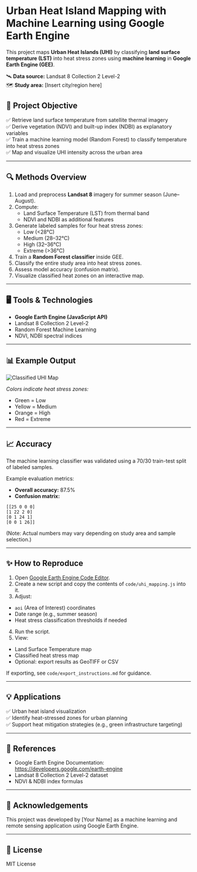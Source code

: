 # Urban Heat Island Mapping with Machine Learning using Google Earth Engine

This project maps **Urban Heat Islands (UHI)** by classifying **land surface temperature (LST)** into heat stress zones using **machine learning** in **Google Earth Engine (GEE)**.

🛰️ **Data source:** Landsat 8 Collection 2 Level-2  
🗺️ **Study area:** [Insert city/region here]

## 🚩 Project Objective

✅ Retrieve land surface temperature from satellite thermal imagery  
✅ Derive vegetation (NDVI) and built-up index (NDBI) as explanatory variables  
✅ Train a machine learning model (Random Forest) to classify temperature into heat stress zones  
✅ Map and visualize UHI intensity across the urban area

---

## 🔍 Methods Overview

1. Load and preprocess **Landsat 8** imagery for summer season (June–August).
2. Compute:
   - Land Surface Temperature (LST) from thermal band
   - NDVI and NDBI as additional features
3. Generate labeled samples for four heat stress zones:
   - Low (<28°C)
   - Medium (28–32°C)
   - High (32–36°C)
   - Extreme (>36°C)
4. Train a **Random Forest classifier** inside GEE.
5. Classify the entire study area into heat stress zones.
6. Assess model accuracy (confusion matrix).
7. Visualize classified heat zones on an interactive map.

---

## 🖥️ Tools & Technologies

- **Google Earth Engine (JavaScript API)**
- Landsat 8 Collection 2 Level-2
- Random Forest Machine Learning
- NDVI, NDBI spectral indices

---

## 📊 Example Output

![Classified UHI Map](outputs/classified_map.png)

_Colors indicate heat stress zones:_
- Green = Low
- Yellow = Medium
- Orange = High
- Red = Extreme

---

## 📈 Accuracy

The machine learning classifier was validated using a 70/30 train-test split of labeled samples.

Example evaluation metrics:

- **Overall accuracy:** 87.5%
- **Confusion matrix:**

```
[[25 0 0 0]
[1 22 2 0]
[0 1 24 1]
[0 0 1 26]]

```


(Note: Actual numbers may vary depending on study area and sample selection.)

---

## ✨ How to Reproduce

1. Open [Google Earth Engine Code Editor](https://code.earthengine.google.com/).
2. Create a new script and copy the contents of `code/uhi_mapping.js` into it.
3. Adjust:
 - `aoi` (Area of Interest) coordinates
 - Date range (e.g., summer season)
 - Heat stress classification thresholds if needed
4. Run the script.
5. View:
 - Land Surface Temperature map
 - Classified heat stress map
 - Optional: export results as GeoTIFF or CSV

If exporting, see `code/export_instructions.md` for guidance.

---

## 💡 Applications

✅ Urban heat island visualization  
✅ Identify heat-stressed zones for urban planning  
✅ Support heat mitigation strategies (e.g., green infrastructure targeting)

---

## 📝 References

- Google Earth Engine Documentation: https://developers.google.com/earth-engine
- Landsat 8 Collection 2 Level-2 dataset
- NDVI & NDBI index formulas

---

## 🤝 Acknowledgements

This project was developed by [Your Name] as a machine learning and remote sensing application using Google Earth Engine.

---

## 📢 License

MIT License
